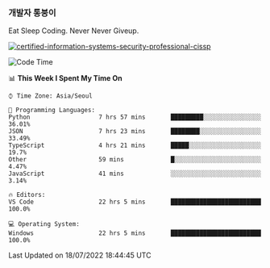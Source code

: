 ### 개발자 통붕이
Eat Sleep Coding.
Never Never Giveup.

[![certified-information-systems-security-professional-cissp](https://user-images.githubusercontent.com/44606727/157613689-acd84ec6-5f8f-4e79-89d9-a8d51f033634.png)](https://www.credly.com/badges/f394a010-85a0-450b-9136-8043af01d71c/public_url)

<!--START_SECTION:waka-->
![Code Time](http://img.shields.io/badge/Code%20Time-0%20secs-blue)

📊 **This Week I Spent My Time On** 

```text
⌚︎ Time Zone: Asia/Seoul

💬 Programming Languages: 
Python                   7 hrs 57 mins       █████████░░░░░░░░░░░░░░░░   36.01% 
JSON                     7 hrs 23 mins       ████████░░░░░░░░░░░░░░░░░   33.49% 
TypeScript               4 hrs 21 mins       █████░░░░░░░░░░░░░░░░░░░░   19.7% 
Other                    59 mins             █░░░░░░░░░░░░░░░░░░░░░░░░   4.47% 
JavaScript               41 mins             ░░░░░░░░░░░░░░░░░░░░░░░░░   3.14%

🔥 Editors: 
VS Code                  22 hrs 5 mins       █████████████████████████   100.0%

💻 Operating System: 
Windows                  22 hrs 5 mins       █████████████████████████   100.0%

```


 Last Updated on 18/07/2022 18:44:45 UTC
<!--END_SECTION:waka-->
